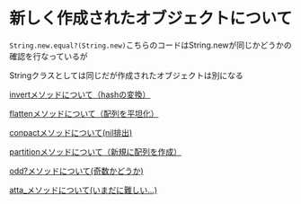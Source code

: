 # 新しく作成されたオブジェクトについて

`String.new.equal?(String.new)`こちらのコードはString.newが同じかどうかの確認を行なっているが

Stringクラスとしては同じだが作成されたオブジェクトは別になる

[invertメソッドについて（hashの変換）](https://docs.ruby-lang.org/ja/latest/method/Hash/i/invert.html)

 [flattenメソッドについて（配列を平坦化）](https://docs.ruby-lang.org/ja/latest/method/Array/i/flatten.html)

[conpactメソッドについて(nil排出)](https://docs.ruby-lang.org/ja/latest/method/Array/i/compact.html)

[partitionメソッドについて（新規に配列を作成）](https://docs.ruby-lang.org/ja/latest/method/Enumerable/i/partition.html)

[odd?メソッドについて(奇数かどうか)](https://docs.ruby-lang.org/ja/latest/method/Integer/i/odd=3f.html)

[atta_メソッドについて(いまだに難しい...)](https://pikawaka.com/ruby/attr_accessor)
